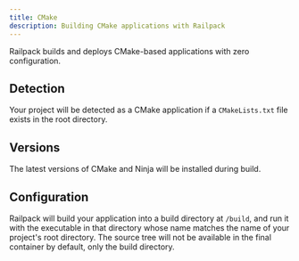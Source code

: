 ```yaml
---
title: CMake
description: Building CMake applications with Railpack
---
```


Railpack builds and deploys CMake-based applications with zero configuration.

## Detection

Your project will be detected as a CMake application if a `CMakeLists.txt` file exists in the root directory.

## Versions

The latest versions of CMake and Ninja will be installed during build.

## Configuration

Railpack will build your application into a build directory at `/build`, and run it with the executable in that directory whose name matches the name of your project's root directory. The source tree will not be available in the final container by default, only the build directory.